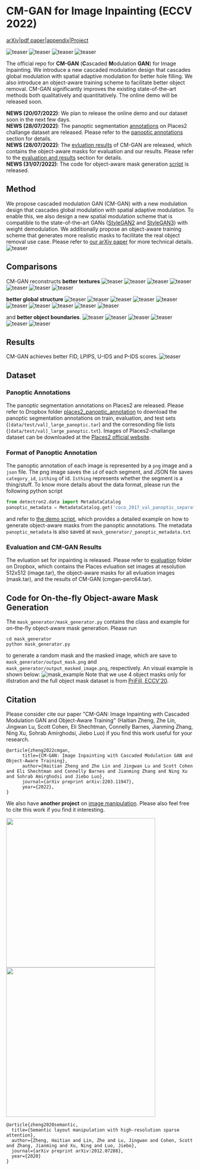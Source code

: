 # CM-GAN for Image Inpainting (ECCV 2022)
[arXiv](https://arxiv.org/abs/2203.11947)|[pdf paper](CMGAN_camera_ready.pdf)|[appendix](CMGAN_appendix_camera_ready.pdf)|[Project](https://github.com/htzheng/CM-GAN-Inpainting/)
<!-- |[Demo Video](https://github.com/htzheng/CM-GAN-Inpainting/tree/main/figures/demo) -->
![teaser](figures/3241.jpg)
![teaser](figures/405.jpg)
![teaser](figures/2946.jpg)
![teaser](figures/caption.png)


The official repo for **CM-GAN** (**C**ascaded **M**odulation **GAN**) for Image Inpainting. We introduce a new cascaded modulation design that cascades global modulation with spatial adaptive modulation for better hole filling. We also introduce an object-aware training scheme to facilitate better object removal. CM-GAN significantly improves the existing state-of-the-art methods both qualitatively and quantitatively. The online demo will be released soon.

**NEWS (20/07/2022)**: We plan to release the online demo and our dataset soon in the next few days. \
**NEWS (28/07/2022)**: The panoptic segmentation [annotations](https://www.dropbox.com/sh/mxbi2wxad0z1vvq/AADExa5jRRM5UQ_O6EtA8Pnja) on Places2 challange dataset are released. Please refer to the [panoptic annotations](#panoptic-annotations) section for details. \
**NEWS (28/07/2022)**: The [evluation results](https://www.dropbox.com/sh/8y8orhtje98hhki/AACXMGpTf9ag5oBNpixZFmaXa) of CM-GAN are released, which contains the object-aware masks for evaluation and our results. Please refer to the [evaluation and results](#evaluation-and-results) section for details. \
**NEWS (31/07/2022)**: The code for object-aware mask generation [script](#Code-for-On-the-fly-Object-aware-Mask-Generation) is released.

<!-- ## Example
![teaser](figures/teaser.gif) -->

## Method
We propose cascaded modulation GAN (CM-GAN) with a new modulation design that cascades global modulation with spatial adaptive modulation. To enable this, we also design a new spatial modulation scheme that is compatible to the state-of-the-art GANs ([StyleGAN2](https://github.com/NVlabs/stylegan2-ada-pytorch) and [StyleGAN3](https://github.com/NVlabs/stylegan3)) with weight demodulation. We additionally propose an object-aware training scheme that generates more realistic masks to facilitate the real object removal use case. Please refer to [our arXiv paper](https://arxiv.org/abs/2203.11947) for more technical details.
![teaser](figures/framework.png)

## Comparisons
CM-GAN reconstructs **better textures**
![teaser](figures/193.jpg)
![teaser](figures/664.jpg)
![teaser](figures/2902.jpg)
![teaser](figures/Places365_val_00020862.png)
![teaser](figures/Places365_val_00028010.png)
![teaser](figures/Places365_val_00014099.png)
![teaser](figures/caption.png)
<!-- ![teaser](figures/493_thick.jpg) -->

**better global structure**
![teaser](figures/3241.jpg)
![teaser](figures/742.jpg)
![teaser](figures/Places365_val_00025577.png)
![teaser](figures/Places365_val_00025090.png)
![teaser](figures/6013.jpg)
![teaser](figures/Places365_val_00020151.png)
![teaser](figures/Places365_val_00027012.png)
![teaser](figures/Places365_val_00022189.png)
![teaser](figures/Places365_val_00022376.png)
![teaser](figures/caption.png)

and **better object boundaries**.
![teaser](figures/824.jpg)
![teaser](figures/1340.jpg)
![teaser](figures/14.jpg)
![teaser](figures/Places365_val_00025613.png)
![teaser](figures/Places365_val_00029029.png)
![teaser](figures/caption.png)


## Results
CM-GAN achieves better FID, LPIPS, U-IDS and P-IDS scores.
![teaser](figures/table.png)

<!-- ## Demo
Our inpainting interface suppports interactive selection and removal of distractors. We thank [Qing Liu](https://qliu24.github.io/) for building the nice demo.
![teaser](figures/demo1.gif) -->


## Dataset
### Panoptic Annotations
The panoptic segmentation annotations on Places2 are released. Please refer to Dropbox folder [places2_panoptic_annotation](https://www.dropbox.com/sh/mxbi2wxad0z1vvq/AADExa5jRRM5UQ_O6EtA8Pnja) to download the panoptic segmentation annotations on train, evaluation, and test sets (```[data/test/val]_large_panoptic.tar```) and the corresonding file lists (```[data/test/val]_large_panoptic.txt```). Images of Places2-challange dataset can be downloaded at the [Places2 official website](http://places2.csail.mit.edu/index.html).

### Format of Panoptic Annotation
The panoptic annotation of each image is represented by a ```png``` image and a ```json``` file. The png image saves the ```id``` of each segment, and JSON file saves ```category_id```, ```isthing``` of id. ```Isthing``` represents whether the segment is a thing/stuff. To know more details about the data format, please run the following python script
```python
from detectron2.data import MetadataCatalog 
panoptic_metadata = MetadataCatalog.get('coco_2017_val_panoptic_separated')
```
and refer to [the demo script](#Code-for-On-the-fly-Object-aware-Mask-Generation), which provides a detailed example on how to generate object-aware masks from the panoptic annotations. The metadata ```panoptic_metadata``` is also saved at ```mask_generator/_panoptic_metadata.txt```

### Evaluation and CM-GAN Results
The evluation set for inpainting is released. Please refer to [evaluation](https://www.dropbox.com/sh/8y8orhtje98hhki/AACXMGpTf9ag5oBNpixZFmaXa) folder on Dropbox, which contains the Places evluation set images at resolution 512x512 (image.tar), the object-aware masks for all evluation images (mask.tar), and the results of CM-GAN (cmgan-perc64.tar).

## Code for On-the-fly Object-aware Mask Generation
The ```mask_generator/mask_generator.py``` contains the class and example for on-the-fly object-aware mask generation. Please run
```console
cd mask_generator
python mask_generator.py
```
to generate a random mask and the masked image, which are save to ```mask_generator/output_mask.png``` and ```mask_generator/output_masked_image.png```, respectively. An visual example is shown below:
![mask_example](figures/generated_mask_example.png)
Note that we use 4 object masks only for illstration and the full object mask dataset is from [PriFill, ECCV'20](https://arxiv.org/abs/2005.11742).

## Citation
Please consider cite our paper "CM-GAN: Image Inpainting with Cascaded Modulation GAN and Object-Aware Training" (Haitian Zheng, Zhe Lin, Jingwan Lu, Scott Cohen, Eli Shechtman, Connelly Barnes, Jianming Zhang, Ning Xu, Sohrab Amirghodsi, Jiebo Luo) if you find this work useful for your research. 
```
@article{zheng2022cmgan,
      title={CM-GAN: Image Inpainting with Cascaded Modulation GAN and Object-Aware Training}, 
      author={Haitian Zheng and Zhe Lin and Jingwan Lu and Scott Cohen and Eli Shechtman and Connelly Barnes and Jianming Zhang and Ning Xu and Sohrab Amirghodsi and Jiebo Luo},
      journal={arXiv preprint arXiv:2203.11947},
      year={2022},
}
```

We also have **another project** on [image manipulation](https://arxiv.org/abs/2012.07288). Please also feel free to cite this work if you find it interesting.
<p float="left">
  <img src="figures/manipulation1.jpg" width="400" />
  <img src="figures/manipulation2.jpg" width="400" /> 
</p>

```
@article{zheng2020semantic,
  title={Semantic layout manipulation with high-resolution sparse attention},
  author={Zheng, Haitian and Lin, Zhe and Lu, Jingwan and Cohen, Scott and Zhang, Jianming and Xu, Ning and Luo, Jiebo},
  journal={arXiv preprint arXiv:2012.07288},
  year={2020}
}
```